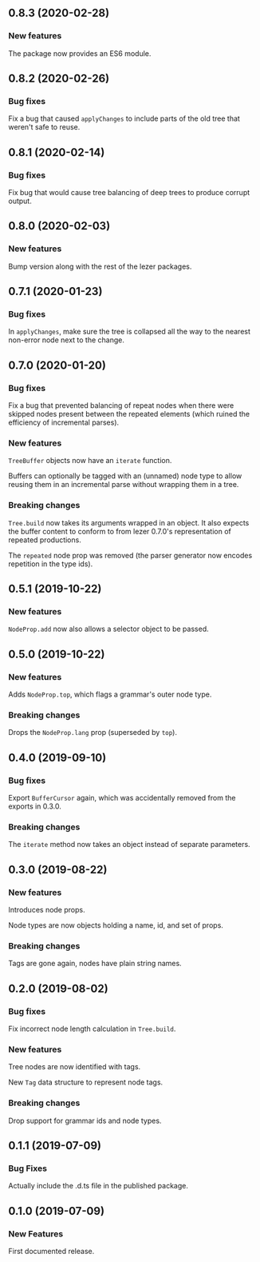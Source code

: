 ## 0.8.3 (2020-02-28)

### New features

The package now provides an ES6 module.

## 0.8.2 (2020-02-26)

### Bug fixes

Fix a bug that caused `applyChanges` to include parts of the old tree that weren't safe to reuse.

## 0.8.1 (2020-02-14)

### Bug fixes

Fix bug that would cause tree balancing of deep trees to produce corrupt output.

## 0.8.0 (2020-02-03)

### New features

Bump version along with the rest of the lezer packages.

## 0.7.1 (2020-01-23)

### Bug fixes

In `applyChanges`, make sure the tree is collapsed all the way to the
nearest non-error node next to the change.

## 0.7.0 (2020-01-20)

### Bug fixes

Fix a bug that prevented balancing of repeat nodes when there were skipped nodes present between the repeated elements (which ruined the efficiency of incremental parses).

### New features

`TreeBuffer` objects now have an `iterate` function.

Buffers can optionally be tagged with an (unnamed) node type to allow reusing them in an incremental parse without wrapping them in a tree.

### Breaking changes

`Tree.build` now takes its arguments wrapped in an object. It also expects the buffer content to conform to from lezer 0.7.0's representation of repeated productions.

The `repeated` node prop was removed (the parser generator now encodes repetition in the type ids).

## 0.5.1 (2019-10-22)

### New features

`NodeProp.add` now also allows a selector object to be passed.

## 0.5.0 (2019-10-22)

### New features

Adds `NodeProp.top`, which flags a grammar's outer node type.

### Breaking changes

Drops the `NodeProp.lang` prop (superseded by `top`).

## 0.4.0 (2019-09-10)

### Bug fixes

Export `BufferCursor` again, which was accidentally removed from the exports in 0.3.0.

### Breaking changes

The `iterate` method now takes an object instead of separate parameters.

## 0.3.0 (2019-08-22)

### New features

Introduces node props.

Node types are now objects holding a name, id, and set of props.

### Breaking changes

Tags are gone again, nodes have plain string names.

## 0.2.0 (2019-08-02)

### Bug fixes

Fix incorrect node length calculation in `Tree.build`.

### New features

Tree nodes are now identified with tags.

New `Tag` data structure to represent node tags.

### Breaking changes

Drop support for grammar ids and node types.

## 0.1.1 (2019-07-09)

### Bug Fixes

Actually include the .d.ts file in the published package.

## 0.1.0 (2019-07-09)

### New Features

First documented release.
